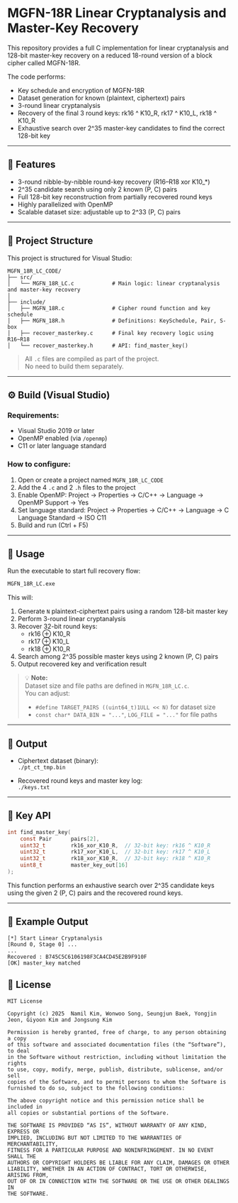# MGFN-18R Linear Cryptanalysis and Master-Key Recovery

This repository provides a full C implementation for linear cryptanalysis and 128-bit master-key recovery on a reduced 18-round version of a block cipher called MGFN-18R.

The code performs:
- Key schedule and encryption of MGFN-18R
- Dataset generation for known (plaintext, ciphertext) pairs
- 3-round linear cryptanalysis
- Recovery of the final 3 round keys: rk16 ^ K10_R, rk17 ^ K10_L, rk18 ^ K10_R
- Exhaustive search over 2^35 master-key candidates to find the correct 128-bit key

---

## 🔧 Features

- 3-round nibble-by-nibble round-key recovery (R16–R18 xor K10_*)
- 2^35 candidate search using only 2 known (P, C) pairs
- Full 128-bit key reconstruction from partially recovered round keys
- Highly parallelized with OpenMP
- Scalable dataset size: adjustable up to 2^33 (P, C) pairs

---

## 📁 Project Structure

This project is structured for Visual Studio:

```text
MGFN_18R_LC_CODE/
├── src/
│   └── MGFN_18R_LC.c            # Main logic: linear cryptanalysis and master-key recovery
│
├── include/
│   ├── MGFN_18R.c               # Cipher round function and key schedule
│   ├── MGFN_18R.h               # Definitions: KeySchedule, Pair, S-box
│   ├── recover_masterkey.c      # Final key recovery logic using R16~R18
│   └── recover_masterkey.h      # API: find_master_key()
```

> All `.c` files are compiled as part of the project.  
> No need to build them separately.

---

## ⚙️ Build (Visual Studio)

### Requirements:
- Visual Studio 2019 or later
- OpenMP enabled (via `/openmp`)
- C11 or later language standard

### How to configure:

1. Open or create a project named `MGFN_18R_LC_CODE`
2. Add the 4 `.c` and 2 `.h` files to the project
3. Enable OpenMP:
   Project → Properties → C/C++ → Language → OpenMP Support → Yes
4. Set language standard:
   Project → Properties → C/C++ → Language → C Language Standard → ISO C11
5. Build and run (Ctrl + F5)

---

## 🚀 Usage

Run the executable to start full recovery flow:

```bash
MGFN_18R_LC.exe
```

This will:
1. Generate `N` plaintext-ciphertext pairs using a random 128-bit master key
2. Perform 3-round linear cryptanalysis
3. Recover 32-bit round keys:
   - rk16 ⊕ K10_R
   - rk17 ⊕ K10_L
   - rk18 ⊕ K10_R
4. Search among 2^35 possible master keys using 2 known (P, C) pairs
5. Output recovered key and verification result

> 💡 **Note:**  
> Dataset size and file paths are defined in `MGFN_18R_LC.c`.  
> You can adjust:
> - `#define TARGET_PAIRS ((uint64_t)1ULL << N)` for dataset size  
> - `const char* DATA_BIN = "..."`, `LOG_FILE = "..."` for file paths

---

## 📂 Output

- Ciphertext dataset (binary):  
  `./pt_ct_tmp.bin`

- Recovered round keys and master key log:  
  `./keys.txt`

---

## 📄 Key API

```c
int find_master_key(
    const Pair      pairs[2],
    uint32_t        rk16_xor_K10_R,  // 32-bit key: rk16 ^ K10_R
    uint32_t        rk17_xor_K10_L,  // 32-bit key: rk17 ^ K10_L
    uint32_t        rk18_xor_K10_R,  // 32-bit key: rk18 ^ K10_R
    uint8_t         master_key_out[16]
);
```

This function performs an exhaustive search over 2^35 candidate keys  
using the given 2 (P, C) pairs and the recovered round keys.

---

## 🧪 Example Output

```
[*] Start Linear Cryptanalysis
[Round 0, Stage 0] ...
...
Recovered : B745C5C6106198F3CA4CD45E2B9F910F
[OK] master_key matched
```



## 📄 License

```
MIT License

Copyright (c) 2025  Namil Kim, Wonwoo Song, Seungjun Baek, Yongjin Jeon, Giyoon Kim and Jongsung Kim

Permission is hereby granted, free of charge, to any person obtaining a copy
of this software and associated documentation files (the “Software”), to deal
in the Software without restriction, including without limitation the rights
to use, copy, modify, merge, publish, distribute, sublicense, and/or sell
copies of the Software, and to permit persons to whom the Software is
furnished to do so, subject to the following conditions:

The above copyright notice and this permission notice shall be included in
all copies or substantial portions of the Software.

THE SOFTWARE IS PROVIDED “AS IS”, WITHOUT WARRANTY OF ANY KIND, EXPRESS OR
IMPLIED, INCLUDING BUT NOT LIMITED TO THE WARRANTIES OF MERCHANTABILITY,
FITNESS FOR A PARTICULAR PURPOSE AND NONINFRINGEMENT. IN NO EVENT SHALL THE
AUTHORS OR COPYRIGHT HOLDERS BE LIABLE FOR ANY CLAIM, DAMAGES OR OTHER
LIABILITY, WHETHER IN AN ACTION OF CONTRACT, TORT OR OTHERWISE, ARISING FROM,
OUT OF OR IN CONNECTION WITH THE SOFTWARE OR THE USE OR OTHER DEALINGS IN
THE SOFTWARE.
```
